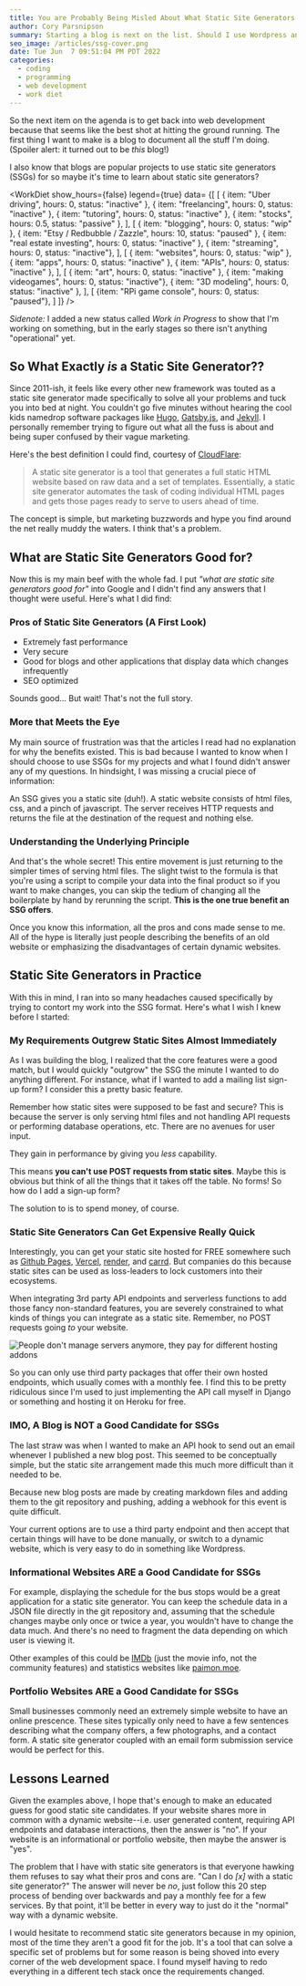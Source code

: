 ```yaml
---
title: You are Probably Being Misled About What Static Site Generators are Good for
author: Cory Parsnipson
summary: Starting a blog is next on the list. Should I use Wordpress and have something up and running in 3 hours? Of course not! That would be too easy. I used this opportunity to figure out what a static site generator was and, boy, I did not like what I saw. If you are thinking of using one, read this. It'll explain EVERYTHING.
seo_image: /articles/ssg-cover.png
date: Tue Jun  7 09:51:04 PM PDT 2022
categories:
  - coding
  - programming
  - web development
  - work diet
---
```


<script>
  import WorkDiet from '$lib/components/charts/WorkDiet.svelte';
</script>

So the next item on the agenda is to get back into web development because that seems like the best shot at hitting the ground running. The first thing I want to make is a blog to document all the stuff I'm doing. (Spoiler alert: it turned out to be *this* blog!)

I also know that blogs are popular projects to use static site generators (SSGs) for so maybe it's time to learn about static site generators?

<WorkDiet show_hours={false} legend={true} data=
  {[
    [
      { item: "Uber driving", hours: 0, status: "inactive" },
      { item: "freelancing", hours: 0, status: "inactive" },
      { item: "tutoring", hours: 0, status: "inactive" },
      { item: "stocks", hours: 0.5, status: "passive" },
    ],
    [
      { item: "blogging", hours: 0, status: "wip" },
      { item: "Etsy / Redbubble / Zazzle", hours: 10, status: "paused" },
      { item: "real estate investing", hours: 0, status: "inactive" },
      { item: "streaming", hours: 0, status: "inactive"},
    ],
    [
      { item: "websites", hours: 0, status: "wip" },
      { item: "apps", hours: 0, status: "inactive" },
      { item: "APIs", hours: 0, status: "inactive" },
    ],
    [
      { item: "art", hours: 0, status: "inactive" },
      { item: "making videogames", hours: 0, status: "inactive"},
      { item: "3D modeling", hours: 0, status: "inactive" },
    ],
    [
      {item: "RPi game console", hours: 0, status: "paused"},
    ]
  ]} />

*Sidenote:* I added a new status called *Work in Progress* to show that I'm working on something, but in the early stages so there isn't anything "operational" yet.

## So What Exactly *is* a Static Site Generator??

Since 2011-ish, it feels like every other new framework was touted as a static site generator made specifically to solve all your problems and tuck you into bed at night. You couldn't go five minutes without hearing the cool kids namedrop software packages like [Hugo](https://gohugo.io/), [Gatsby.js](https://www.gatsbyjs.com/), and [Jekyll](https://jekyllrb.com/). I personally remember trying to figure out what all the fuss is about and being super confused by their vague marketing. 

Here's the best definition I could find, courtesy of [CloudFlare](https://www.cloudflare.com/learning/performance/static-site-generator/#:~:text=A%20static%20site%20generator%20is,to%20users%20ahead%20of%20time.):

> A static site generator is a tool that generates a full static HTML website based on raw data and a set of templates. Essentially, a static site generator automates the task of coding individual HTML pages and gets those pages ready to serve to users ahead of time.

The concept is simple, but marketing buzzwords and hype you find around the net really muddy the waters. I think that's a problem.

## What are Static Site Generators Good for?

Now this is my main beef with the whole fad. I put *"what are static site generators good for"* into Google and I didn't find any answers that I thought were useful. Here's what I did find:

### Pros of Static Site Generators (A First Look)

* Extremely fast performance
* Very secure
* Good for blogs and other applications that display data which changes infrequently
* SEO optimized

Sounds good... But wait! That's not the full story.

### More that Meets the Eye

My main source of frustration was that the articles I read had no explanation for why the benefits existed. This is bad because I wanted to know when I should choose to use SSGs for my projects and what I found didn't answer any of my questions. In hindsight, I was missing a crucial piece of information:

An SSG gives you a static site (duh!). A static website consists of html files, css, and a pinch of javascript. The server receives HTTP requests and returns the file at the destination of the request and nothing else.

### Understanding the Underlying Principle

And that's the whole secret! This entire movement is just returning to the simpler times of serving html files. The slight twist to the formula is that you're using a script to compile your data into the final product so if you want to make changes, you can skip the tedium of changing all the boilerplate by hand by rerunning the script. **This is the one true benefit an SSG offers**.

Once you know this information, all the pros and cons made sense to me. All of the hype is literally just people describing the benefits of an old website or emphasizing the disadvantages of certain dynamic websites.

## Static Site Generators in Practice

With this in mind, I ran into so many headaches caused specifically by trying to contort my work into the SSG format. Here's what I wish I knew before I started:

### My Requirements Outgrew Static Sites Almost Immediately

As I was building the blog, I realized that the core features were a good match, but I would quickly "outgrow" the SSG the minute I wanted to do anything different. For instance, what if I wanted to add a mailing list sign-up form? I consider this a pretty basic feature.

Remember how static sites were supposed to be fast and secure? This is because the server is only serving html files and not handling API requests or performing database operations, etc. There are no avenues for user input.

They gain in performance by giving you *less* capability.

This means **you can't use POST requests from static sites**. Maybe this is obvious but think of all the things that it takes off the table. No forms! So how do I add a sign-up form?

The solution to is to spend money, of course.

### Static Site Generators Can Get Expensive Really Quick

Interestingly, you can get your static site hosted for FREE somewhere such as [Github Pages](https://pages.github.com/), [Vercel](https://vercel.com/), [render](https://render.com/), and [carrd](https://carrd.co/). But companies do this because static sites can be used as loss-leaders to lock customers into their ecosystems.

When integrating 3rd party API endpoints and serverless functions to add those fancy non-standard features, you are severely constrained to what kinds of things you can integrate as a static site. Remember, no POST requests going *to* your website.

![People don't manage servers anymore, they pay for different hosting addons](/articles/mailgun-pricing-tiers.png "Better make your blog profitable fast. Sheeesh!")

So you can only use third party packages that offer their own hosted endpoints, which usually comes with a monthly fee. I find this to be pretty ridiculous since I'm used to just implementing the API call myself in Django or something and hosting it on Heroku for free.

### IMO, A Blog is NOT a Good Candidate for SSGs

The last straw was when I wanted to make an API hook to send out an email whenever I published a new blog post. This seemed to be conceptually simple, but the static site arrangement made this much more difficult than it needed to be.

Because new blog posts are made by creating markdown files and adding them to the git repository and pushing, adding a webhook for this event is quite difficult.

Your current options are to use a third party endpoint and then accept that certain things will have to be done manually, or switch to a dynamic website, which is very easy to do in something like Wordpress.

### Informational Websites ARE a Good Candidate for SSGs

For example, displaying the schedule for the bus stops would be a great application for a static site generator. You can keep the schedule data in a JSON file directly in the git repository and, assuming that the schedule changes maybe only once or twice a year, you wouldn't have to change the data much. And there's no need to fragment the data depending on which user is viewing it.

Other examples of this could be [IMDb](https://www.imdb.com/) (just the movie info, not the community features) and statistics websites like [paimon.moe](https://paimon.moe/).

### Portfolio Websites ARE a Good Candidate for SSGs

Small businesses commonly need an extremely simple website to have an online prescence. These sites typically only need to have a few sentences describing what the company offers, a few photographs, and a contact form. A static site generator coupled with an email form submission service would be perfect for this.

## Lessons Learned

Given the examples above, I hope that's enough to make an educated guess for good static site candidates. If your website shares more in common with a dynamic website--i.e. user generated content, requiring API endpoints and database interactions, then the answer is "no". If your website is an informational or portfolio website, then maybe the answer is "yes".

The problem that I have with static site generators is that everyone hawking them refuses to say what their pros and cons are. "Can I do *[x]* with a static site generator?" The answer will never be *no*, just follow this 20 step process of bending over backwards and pay a monthly fee for a few services. By that point, it'll be better in every way to just do it the "normal" way with a dynamic website.


I would hesitate to recommend static site generators because in my opinion, most of the time they aren't a good fit for the job. It's a tool that can solve a specific set of problems but for some reason is being shoved into every corner of the web development space. I found myself having to redo everything in a different tech stack once the requirements changed.
